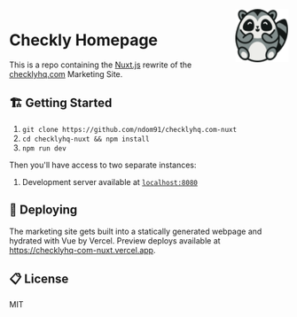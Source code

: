 <img width="96px" height="96px" align="right" src="static/logo.svg" alt="Checkly Logo" />

# Checkly Homepage

This is a repo containing the [Nuxt.js](https://nuxtjs.org/) rewrite of the [checklyhq.com](https://checklyhq.com) Marketing Site.

## 🏗️ Getting Started

1. `git clone https://github.com/ndom91/checklyhq.com-nuxt`
2. `cd checklyhq-nuxt && npm install`
3. `npm run dev`

Then you'll have access to two separate instances:

1. Development server available at [`localhost:8080`](http://localhost:8080)

## 🚀 Deploying

The marketing site gets built into a statically generated webpage and hydrated with Vue by Vercel. Preview deploys available at https://checklyhq-com-nuxt.vercel.app.

## 📋 License

MIT

